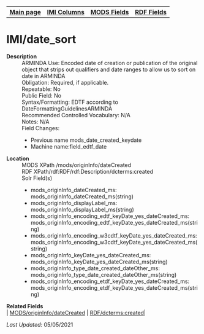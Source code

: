 <!DOCTYPE html>
<html>

<body>
<table style="width:100%">
  <tr>
    <th><a href="index.md">Main page</a></th>
	<th><a href="IMI.md">IMI Columns</a></th>
    <th><a href="MODS.md">MODS Fields</a></th>
    <th><a href="RDF.md">RDF Fields</a></th>
  </tr>
</table>

<h1>IMI/date_sort</h1>
<dl>
  <dt><b>Description</b></dt>
  <dd>ARMINDA Use: Encoded date of creation or publication of the original object that strips out qualifiers and date ranges to allow us to sort on date in ARMINDA</dd>
  <dd>Obligation: Required, if applicable. </dd>
  <dd>Repeatable: No</dd>
  <dd>Public Field: No</dd>
  <dd>Syntax/Formatting: EDTF according to DateFormattingGuidelinesARMINDA </dd>
  <dd>Recommended Controlled Vocabulary: N/A</dd>
  <dd>Notes: N/A</dd>
  <dd>Field Changes: 
	<ul>
		<li>Previous name mods_date_created_keydate</li>
		<li>Machine name:field_edtf_date</li>
	</ul>
  </dd>
</dl>
<dl>
<dl>
    <dt><b>Location</b></dt>
		<dd> MODS XPath /mods/originInfo/dateCreated</dd>
		<dd> RDF XPath/rdf:RDF/rdf:Description/dcterms:created</dd>
		<dd> Solr Field(s)
			<ul>
				<li>  mods_originInfo_dateCreated_ms: mods_originInfo_dateCreated_ms(string)</li>
				<li>  mods_originInfo_displayLabel_ms: mods_originInfo_displayLabel_ms(string)</li>
				<li>  mods_originInfo_encoding_edtf_keyDate_yes_dateCreated_ms: mods_originInfo_encoding_edtf_keyDate_yes_dateCreated_ms(string)</li>
				<li>  mods_originInfo_encoding_w3cdtf_keyDate_yes_dateCreated_ms: mods_originInfo_encoding_w3cdtf_keyDate_yes_dateCreated_ms(string)</li>
				<li>  mods_originInfo_keyDate_yes_dateCreated_ms: mods_originInfo_keyDate_yes_dateCreated_ms(string)</li>
				<li>  mods_originInfo_type_date_created_dateOther_ms: mods_originInfo_type_date_created_dateOther_ms(string)</li>
				<li>  mods_originInfo_encoding_etdf_keyDate_yes_dateCreated_ms: mods_originInfo_encoding_etdf_keyDate_yes_dateCreated_ms(string)</li>
			</ul>
		</dd>
</dl>
<dl>
	<dt><b>Related Fields</b></dt>
		| <a href="mods.originInfo.dateCreated.md">MODS/originInfo/dateCreated</a> | <a href="rdf.dcterms.created.md">RDF/dcterms:created</a>|
</dl>
<p><i>Last Updated: </i>05/05/2021</p>
</body>
</html>